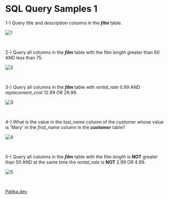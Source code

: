 # SQL Query Samples 1
1-) Query *title* and *description* columns in the ***film*** table.

![1](https://user-images.githubusercontent.com/118667545/234045256-4ae63918-e6c7-405d-8df2-1aa45308ae26.jpg)

</br>

2-) Query all columns in the ***film*** table with the film *length* greater than 60 AND less than 75.

![2](https://user-images.githubusercontent.com/118667545/234046198-7f76bfc6-0c1c-4c7d-be7b-eae78aa88c29.jpg)

</br>

3-) Query all columns in the ***film*** table with *rental_rate* 0.99 AND *replacement_cost* 12.99 OR 28.99.

![3](https://user-images.githubusercontent.com/118667545/234046732-bc6518e7-3112-4854-92e1-5c792b422e2a.jpg)

</br>

4-) What is the value in the *last_name* column of the customer whose value is 'Mary' in the *first_name* column in the ***customer*** table?

![4](https://user-images.githubusercontent.com/118667545/234047282-283764f9-759f-4dae-a134-2c3081174963.jpg)

</br>

5-) Query all columns in the ***film*** table with the film *length* is **NOT** greater than 50 AND at the same time the *rental_rate* is **NOT** 2.99 OR 4.99.

![5](https://user-images.githubusercontent.com/118667545/234048085-eeedc283-fb85-4ed0-bd32-bd0533bd39b7.jpg)

</br>

[Patika.dev](https://app.patika.dev/)
